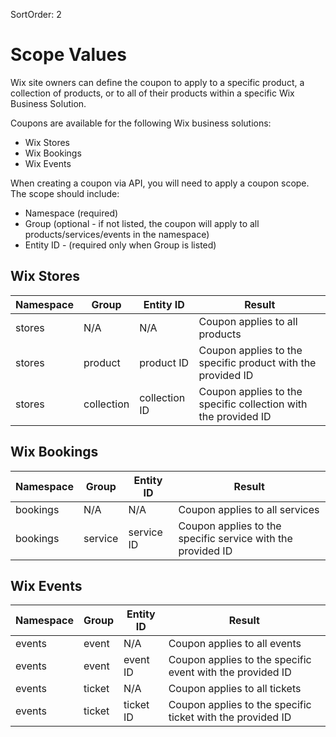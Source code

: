 SortOrder: 2
# Scope Values

Wix site owners can define the coupon to apply to a specific product, a collection of products, or to all of their products within a specific Wix Business Solution. 

Coupons are available for the following Wix business solutions:

- Wix Stores
- Wix Bookings
- Wix Events

When creating a coupon via API, you will need to apply a coupon scope. The scope should include:
* Namespace (required)
* Group (optional - if not listed, the coupon will apply to all products/services/events in the namespace)
* Entity ID - (required only when Group is listed)

## Wix Stores

| Namespace | Group | Entity ID | Result|
| --- | --- | --- | --- |
| stores|N/A|N/A|Coupon applies to all products |
| stores|product|product ID|Coupon applies to the specific product with the provided ID |
| stores|collection|collection ID|Coupon applies to the specific collection with the provided ID |

## Wix Bookings

| Namespace | Group | Entity ID | Result|
| --- | --- | --- | --- |
| bookings|N/A|N/A|Coupon applies to all services |
| bookings|service|service ID|Coupon applies to the specific service with the provided ID |

## Wix Events

| Namespace | Group | Entity ID | Result|
| --- | --- | --- | --- |
| events|event|N/A|Coupon applies to all events |
| events|event|event ID|Coupon applies to the specific event with the provided ID |
| events|ticket|N/A|Coupon applies to all tickets |
| events|ticket|ticket ID|Coupon applies to the specific ticket with the provided ID |
